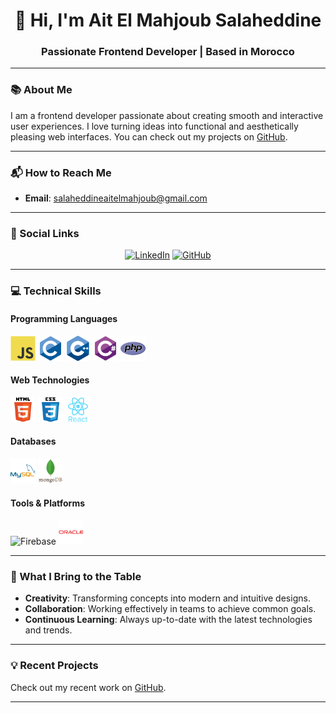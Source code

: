 

<h1 align="center">👋 Hi, I'm Ait El Mahjoub Salaheddine</h1>
<h3 align="center">Passionate Frontend Developer | Based in Morocco </h3>

---

### 📚 About Me
I am a frontend developer passionate about creating smooth and interactive user experiences. I love turning ideas into functional and aesthetically pleasing web interfaces. You can check out my projects on [GitHub](https://github.com/salaheddineMHJ).

---

### 📬 How to Reach Me
- **Email**: [salaheddineaitelmahjoub@gmail.com](mailto:salaheddineaitelmahjoub@gmail.com)

---

### 🔗 Social Links
<p align="center">
  <a href="https://linkedin.com/in/salaheddine-ait-el-mahjoub" target="_blank"><img src="https://raw.githubusercontent.com/rahuldkjain/github-profile-readme-generator/master/src/images/icons/Social/linked-in-alt.svg" alt="LinkedIn" width="30" height="30"/></a>
  <a href="https://github.com/salaheddineMHJ" target="_blank"><img src="https://raw.githubusercontent.com/rahuldkjain/github-profile-readme-generator/master/src/images/icons/Social/github.svg" alt="GitHub" width="30" height="30"/></a>
</p>

---

### 💻 Technical Skills

#### Programming Languages
<div>
  <img src="https://raw.githubusercontent.com/devicons/devicon/master/icons/javascript/javascript-original.svg" alt="JavaScript" width="40" height="40"/>
  <img src="https://raw.githubusercontent.com/devicons/devicon/master/icons/c/c-original.svg" alt="C" width="40" height="40"/>
  <img src="https://raw.githubusercontent.com/devicons/devicon/master/icons/cplusplus/cplusplus-original.svg" alt="C++" width="40" height="40"/>
  <img src="https://raw.githubusercontent.com/devicons/devicon/master/icons/csharp/csharp-original.svg" alt="C#" width="40" height="40"/>
  <img src="https://raw.githubusercontent.com/devicons/devicon/master/icons/php/php-original.svg" alt="PHP" width="40" height="40"/>
</div>

#### Web Technologies
<div>
  <img src="https://raw.githubusercontent.com/devicons/devicon/master/icons/html5/html5-original-wordmark.svg" alt="HTML5" width="40" height="40"/>
  <img src="https://raw.githubusercontent.com/devicons/devicon/master/icons/css3/css3-original-wordmark.svg" alt="CSS3" width="40" height="40"/>
  <img src="https://raw.githubusercontent.com/devicons/devicon/master/icons/react/react-original-wordmark.svg" alt="React" width="40" height="40"/>
</div>

#### Databases
<div>
  <img src="https://raw.githubusercontent.com/devicons/devicon/master/icons/mysql/mysql-original-wordmark.svg" alt="MySQL" width="40" height="40"/>
  <img src="https://raw.githubusercontent.com/devicons/devicon/master/icons/mongodb/mongodb-original-wordmark.svg" alt="MongoDB" width="40" height="40"/>

</div>

#### Tools & Platforms
<div>
  <img src="https://www.vectorlogo.zone/logos/firebase/firebase-icon.svg" alt="Firebase" width="40" height="40"/>
  <img src="https://raw.githubusercontent.com/devicons/devicon/master/icons/oracle/oracle-original.svg" alt="Oracle" width="40" height="40"/>
</div>

---

### 🌟 What I Bring to the Table
- **Creativity**: Transforming concepts into modern and intuitive designs.
- **Collaboration**: Working effectively in teams to achieve common goals.
- **Continuous Learning**: Always up-to-date with the latest technologies and trends.

---

### 💡 Recent Projects
Check out my recent work on [GitHub](https://github.com/salaheddineMHJ).

---
